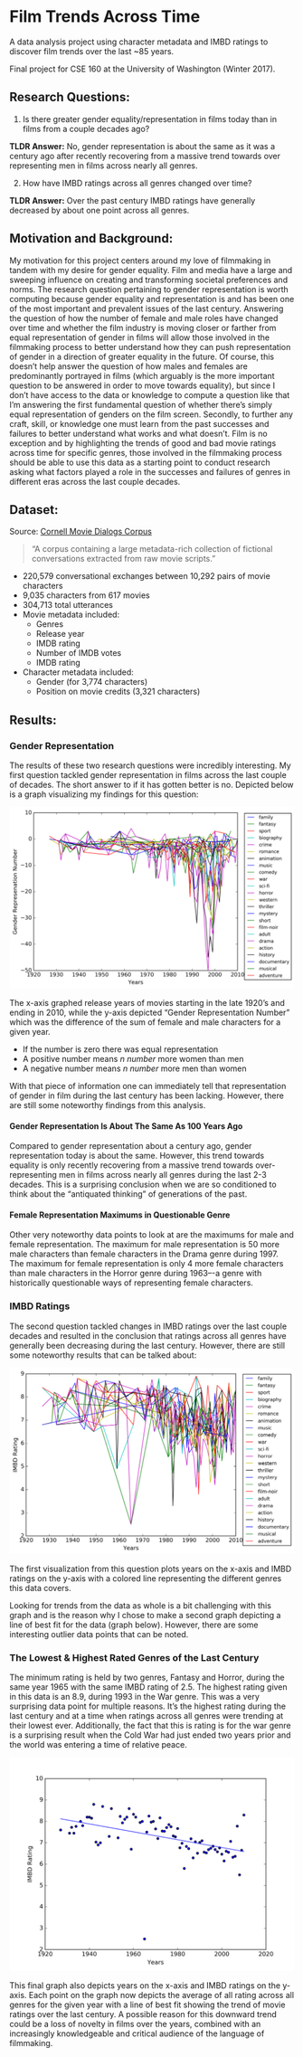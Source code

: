# Film Trends Across Time

A data analysis project using character metadata and IMBD ratings to discover film trends over the last ~85 years.

Final project for CSE 160 at the University of Washington (Winter 2017).

## Research Questions:

1.	Is there greater gender equality/representation in films today than in films from a couple decades ago?

__TLDR Answer:__ No, gender representation is about the same as it was a century ago after recently recovering from a massive trend towards over representing men in films across nearly all genres.

2.	How have IMBD ratings across all genres changed over time?

__TLDR Answer:__ Over the past century IMBD ratings have generally decreased by about one point across all genres.

## Motivation and Background:

My motivation for this project centers around my love of filmmaking in tandem with my desire for gender equality. Film and media have a large and sweeping influence on creating and transforming societal preferences and norms. The research question pertaining to gender representation is worth computing because gender equality and representation is and has been one of the most important and prevalent issues of the last century. Answering the question of how the number of female and male roles have changed over time and whether the film industry is moving closer or farther from equal representation of gender in films will allow those involved in the filmmaking process to better understand how they can push representation of gender in a direction of greater equality in the future. Of course, this doesn’t help answer the question of how males and females are predominantly portrayed in films (which arguably is the more important question to be answered in order to move towards equality), but since I don’t have access to the data or knowledge to compute a question like that I’m answering the first fundamental question of whether there’s simply equal representation of genders on the film screen. Secondly, to further any craft, skill, or knowledge one must learn from the past successes and failures to better understand what works and what doesn’t. Film is no exception and by highlighting the trends of good and bad movie ratings across time for specific genres, those involved in the filmmaking process should be able to use this data as a starting point to conduct research asking what factors played a role in the successes and failures of genres in different eras across the last couple decades.

## Dataset:

Source: [Cornell Movie Dialogs Corpus](http://www.cs.cornell.edu/~cristian/Cornell_Movie-Dialogs_Corpus.html)

> “A corpus containing a large metadata-rich collection of fictional conversations extracted from raw movie scripts.”

- 220,579 conversational exchanges between 10,292 pairs of movie characters
- 9,035 characters from 617 movies
- 304,713 total utterances
- Movie metadata included:
	- Genres
	- Release year
	- IMDB rating
	- Number of IMDB votes
	- IMDB rating
- Character metadata included:
	- Gender (for 3,774 characters)
	- Position on movie credits (3,321 characters)

## Results:

### Gender Representation
The results of these two research questions were incredibly interesting. My first question tackled gender representation in films across the last couple of decades. The short answer to if it has gotten better is no. Depicted below is a graph visualizing my findings for this question:

![Plot of movie gender results](results/movie-gender-results.png)

The x-axis graphed release years of movies starting in the late 1920’s and ending in 2010, while the y-axis depicted “Gender Representation Number” which was the difference of the sum of female and male characters for a given year.

- If the number is zero there was equal representation
- A positive number means _n number_ more women than men
- A negative number means _n number_ more men than women

With that piece of information one can immediately tell that representation of gender in film during the last century has been lacking. However, there are still some noteworthy findings from this analysis.

#### Gender Representation Is About The Same As 100 Years Ago
Compared to gender representation about a century ago, gender representation today is about the same. However, this trend towards equality is only recently recovering from a massive trend towards over-representing men in films across nearly all genres during the last 2-3 decades. This is a surprising conclusion when we are so conditioned to think about the “antiquated thinking” of generations of the past.

#### Female Representation Maximums in Questionable Genre
Other very noteworthy data points to look at are the maximums for male and female representation. The maximum for male representation is 50 more male characters than female characters in the Drama genre during 1997. The maximum for female representation is only 4 more female characters than male characters in the Horror genre during 1963–-a genre with historically questionable ways of representing female characters.

### IMBD Ratings
The second question tackled changes in IMBD ratings over the last couple decades and resulted in the conclusion that ratings across all genres have generally been decreasing during the last century. However, there are still some noteworthy results that can be talked about:

![Plot of movie rating results](results/movie-rating-results.png)

The first visualization from this question plots years on the x-axis and IMBD ratings on the y-axis with a colored line representing the different genres this data covers.

Looking for trends from the data as whole is a bit challenging with this graph and is the reason why I chose to make a second graph depicting a line of best fit for the data (graph below). However, there are some interesting outlier data points that can be noted.

### The Lowest & Highest Rated Genres of the Last Century
The minimum rating is held by two genres, Fantasy and Horror, during the same year 1965 with the same IMBD rating of 2.5. The highest rating given in this data is an 8.9, during 1993 in the War genre. This was a very surprising data point for multiple reasons. It’s the highest rating during the last century and at a time when ratings across all genres were trending at their lowest ever. Additionally, the fact that this is rating is for the war genre is a surprising result when the Cold War had just ended two years prior and the world was entering a time of relative peace.

![Plot of movie rating results with a line of best fit](results/ratings-line-of-best-fit.png)

This final graph also depicts years on the x-axis and IMBD ratings on the y-axis. Each point on the graph now depicts the average of all rating across all genres for the given year with a line of best fit showing the trend of movie ratings over the last century. A possible reason for this downward trend could be a loss of novelty in films over the years, combined with an increasingly knowledgeable and critical audience of the language of filmmaking.
